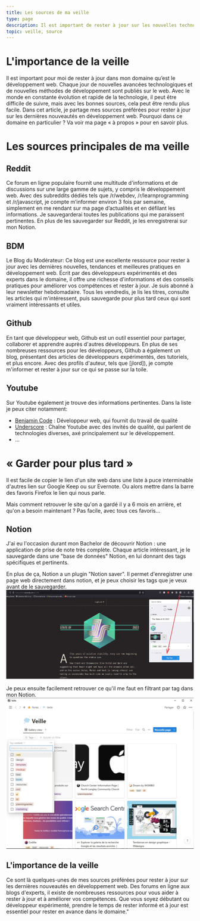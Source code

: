 ```yaml
---
title: Les sources de ma veille 
type: page
description: Il est important de rester à jour sur les nouvelles technologies et les langages, dans ce monde en constante évolution.
topic: veille, source
---
```


# L'importance de la veille
Il est important pour moi de rester à jour dans mon domaine qu’est le développement web. Chaque jour de nouvelles avancées technologiques et de nouvelles méthodes de développement sont publiés sur le web. Avec le monde en constante évolution et rapide de la technologie, il peut être difficile de suivre, mais avec les bonnes sources, cela peut être rendu plus facile.
Dans cet article, je partage mes sources préférées pour rester à jour sur les dernières nouveautés en développement web. Pourquoi dans ce domaine en particulier ? Va voir ma page « à propos » pour en savoir plus.

# Les sources principales de ma veille
## Reddit

Ce forum en ligne populaire fournit une multitude d'informations et de discussions sur une large gamme de sujets, y compris le développement web. Avec des subreddits dédiés tels que /r/webdev, /r/learnprogramming et /r/javascript, je compte m’informer environ 3 fois par semaine, simplement en me rendant sur ma page d’actualités et en défilant les informations. Je sauvegarderai toutes les publications qui me paraissent pertinentes. En plus de les sauvegarder sur Reddit, je les enregistrerai sur mon Notion.

## BDM
Le Blog du Modérateur:
Ce blog est une excellente ressource pour rester à jour avec les dernières nouvelles, tendances et meilleures pratiques en développement web. Écrit par des développeurs expérimentés et des experts dans le domaine, il offre une richesse d'informations et des conseils pratiques pour améliorer vos compétences et rester à jour.
Je suis abonné à leur newsletter hebdomadaire. Tous les vendredis, je lis les titres, consulte les articles qui m'intéressent, puis sauvegarde pour plus tard ceux qui sont vraiment intéressants et utiles.

## Github

En tant que développeur web, Github est un outil essentiel pour partager, collaborer et apprendre auprès d'autres développeurs. En plus de ses nombreuses ressources pour les développeurs, Github a également un blog, présentant des articles de développeurs expérimentés, des tutoriels, et plus encore. Avec des profils d'auteur, tels que [jlord]), je compte m'informer et rester à jour sur ce qui se passe sur la toile.

## Youtube
Sur Youtube également je trouve des informations pertinentes.
Dans la liste je peux citer notamment: 
- [Benjamin Code](https://www.youtube.com/@BenjaminCode) : Développeur web, qui fournit du travail de qualité
- [Underscore](https://www.youtube.com/channel/UCWedHS9qKebauVIK2J7383g) : Chaîne Youtube avec des invités de qualité, qui parlent de technologies diverses, axé principalement sur le développement.
- ...

# « Garder pour plus tard »
Il est facile de copier le lien d'un site web dans une liste à puce interminable d'autres lien sur Google Keep ou sur Evernote.
Ou alors mettre dans la barre des favoris Firefox le lien qui nous parle. 

Mais comment retrouver le site qu'on a gardé il y a 6 mois en arrière, et qu'on a besoin maintenant ? Pas facile, avec tous ces favoris... 

## Notion
J'ai eu l'occasion durant mon Bachelor de découvrir Notion : une application de prise de note très complète.
Chaque article intéressant, je le sauvegarde dans une "base de données" Notion, en lui donnant des tags spécifiques et pertinents. 

En plus de ça, Notion a un plugin "Notion saver". Il permet d'enregistrer une page web directement dans notion, et je peux choisir les tags que je veux avant de le sauvegarder.
![Plugin save to notion](save-notion-plugin.jpg)

Je peux ensuite facilement retrouver ce qu'il me faut en filtrant par tag dans mon Notion.
![Base de données notion](notion-db.jpg)

## L'importance de la veille
Ce sont là quelques-unes de mes sources préférées pour rester à jour sur les dernières nouveautés en développement web. Des forums en ligne aux blogs d'experts, il existe de nombreuses ressources pour vous aider à rester à jour et à améliorer vos compétences. Que vous soyez débutant ou développeur expérimenté, prendre le temps de rester informé et à jour est essentiel pour rester en avance dans le domaine."